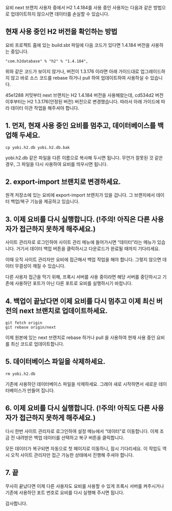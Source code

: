 요비 next 브랜치 사용자 중에서 H2 1.4.184를 사용 중인 사용자는 다음과 같은 방법으로 업데이트하지 않으시면 데이터를 손실할 수 있습니다.

## 현재 사용 중인 H2 버전을 확인하는 방법

요비 프로젝트 홈에 있는 build.sbt 파일에 다음 코드가 있다면 1.4.184 버전을 사용하는 중입니다.

```
"com.h2database" % "h2" % "1.4.184",
```

위와 같은 코드가 보이지 않거나, 버전이 1.3.176 이라면 아래 가이드대로 업그레이드하지 않고 바로 소스 코드를 rebase 하거나 pull 하여 업데이트하여 사용하실 수 있습니다.

45e1288 커밋부터 next 브랜치는 H2 1.4.184 버전을 사용해왔는데, cd534d2 버전 이후부터는 H2 1.3.176(안정된 버전) 버전으로 변경했습니다.
따라서 아래 가이드에 따라 데이터 이관 작업을 해주셔야 합니다.

## 1. 먼저, 현재 사용 중인 요비를 멈추고, 데이터베이스를 백업해 두세요.

```
cp yobi.h2.db yobi.h2.db.bak
```

yobi.h2.db 같은 파일을 다른 이름으로 복사해 두시면 됩니다.
무언가 잘못된 것 같은 경우, 그 파일을 다시 사용하여 요비를 띄우시면 됩니다.

## 2. export-import 브랜치로 변경하세요.

원격 저장소에 있는 요비에 export-import 브랜치가 있을 겁니다.
그 브랜치에서 데이터 백업/복구 기능을 제공하고 있습니다.

## 3. 이제 요비를 다시 실행합니다. (!주의! 아직은 다른 사용자가 접근하지 못하게 해주세요.)

사이트 관리자로 로그인하여 사이트 관리 메뉴에 들어가시면 “데이터”라는 메뉴가 있습니다.
거기서 데이터 백업 버튼을 클릭하시고 다운로드가 완료될 때까지 기다리세요.

이때 오직 사이트 관리자만 요비에 접근해서 백업 작업을 해야 합니다.
그렇지 않으면 데이터 무결성이 깨질 수 있습니다.

다른 사용자 접근을 막기 위해, 프록시 서버를 사용 중이라면 해당 서버를 중단하시고 
기존에 사용하던 포트가 아닌 다른 포트로 요비를 실행하시기 바랍니다.

## 4. 백업이 끝났다면 이제 요비를 다시 멈추고 이제 최신 버전의 next 브랜치로 업데이트하세요.

```
git fetch origin
git rebase origin/next
```

이제 원본에 있는 next 브랜치로 rebase 하거나 pull 을 사용하여 현재 사용 중인 요비를 최신 코드로 업데이트합니다.

## 5. 데이터베이스 파일을 삭제하세요.

```
rm yobi.h2.db
```

기존에 사용하던 데이터베이스 파일을 삭제하세요. 그래야 새로 시작하면서 새로운 데이터베이스가 만들어 집니다.

## 6. 이제 요비를 다시 실행합니다. (!주의! 아직도 다른 사용자가 접근하지 못하게 해주세요.)

다시 한번 사이트 관리자로 로그인하여 설정 메뉴에서 “데이터”로 이동합니다. 이제 조금 전 내려받은 백업 데이터를 선택하고 복구 버튼을 클릭합니다.

모든 데이터가 복구되면 자동으로 첫 페이지로 이동하니, 잠시 기다리세요. 
이 작업도 역시 오직 사이트 관리자만 접근 가능한 상태에서 진행해 주셔야 합니다.

## 7. 끝 

무사히 끝났다면 이제 다른 사용자도 요비를 사용할 수 있게 프록시 서버를 켜주시거나 기존에 사용하던 포트 번호로 요비를 다시 실행해 주시면 됩니다.

감사합니다.
